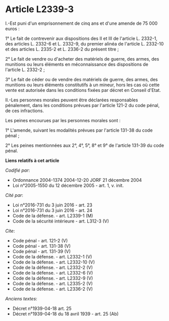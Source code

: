 # Article L2339-3

I.-Est puni d'un emprisonnement de cinq ans et d'une amende de 75 000 euros : 

1° Le fait de contrevenir aux dispositions des II et III de l'article L. 2332-1, des articles L. 2332-6 et L. 2332-9, du
premier alinéa de l'article L. 2332-10 et des articles L. 2335-2 et L. 2336-2 du présent titre ; 

2° Le fait de vendre ou d'acheter des matériels de guerre, des armes, des munitions ou leurs éléments en méconnaissance des
dispositions de l'article L. 2332-2 ; 

3° Le fait de céder ou de vendre des matériels de guerre, des armes, des munitions ou leurs éléments constitutifs à un
mineur, hors les cas où cette vente est autorisée dans les conditions fixées par décret en Conseil d'Etat. 

II.-Les personnes morales peuvent être déclarées responsables pénalement, dans les conditions prévues par l'article 121-2 du
code pénal, de ces infractions. 

Les peines encourues par les personnes morales sont : 

1° L'amende, suivant les modalités prévues par l'article 131-38 du code pénal ; 

2° Les peines mentionnées aux 2°, 4°, 5°, 8° et 9° de l'article 131-39 du code pénal.

**Liens relatifs à cet article**

_Codifié par_:

  - Ordonnance 2004-1374 2004-12-20 JORF 21 décembre 2004
  - Loi n°2005-1550 du 12 décembre 2005 - art. 1, v. init.

_Cité par_:

  - Loi n°2016-731 du 3 juin 2016 - art. 23
  - Loi n°2016-731 du 3 juin 2016 - art. 24
  - Code de la défense. - art. L2339-1 (M)
  - Code de la sécurité intérieure - art. L312-3 (V)

_Cite_:

  - Code pénal - art. 121-2 (V)
  - Code pénal - art. 131-38 (V)
  - Code pénal - art. 131-39 (V)
  - Code de la défense. - art. L2332-1 (V)
  - Code de la défense. - art. L2332-10 (V)
  - Code de la défense. - art. L2332-2 (V)
  - Code de la défense. - art. L2332-6 (V)
  - Code de la défense. - art. L2332-9 (V)
  - Code de la défense. - art. L2335-2 (V)
  - Code de la défense. - art. L2336-2 (V)

_Anciens textes_:

  - Décret n°1939-04-18 art. 25
  - Décret n°1939-04-18 du 18 avril 1939 - art. 25 (Ab)
